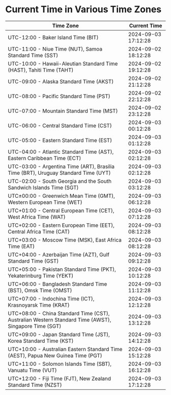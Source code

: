 # Current Time in Various Time Zones

| Time Zone | Current Time |
|-----------|--------------|
| UTC-12:00 - Baker Island Time (BIT) | 2024-09-03 17:12:28 |
| UTC-11:00 - Niue Time (NUT), Samoa Standard Time (SST) | 2024-09-02 18:12:28 |
| UTC-10:00 - Hawaii-Aleutian Standard Time (HAST), Tahiti Time (TAHT) | 2024-09-02 19:12:28 |
| UTC-09:00 - Alaska Standard Time (AKST) | 2024-09-02 21:12:28 |
| UTC-08:00 - Pacific Standard Time (PST) | 2024-09-02 22:12:28 |
| UTC-07:00 - Mountain Standard Time (MST) | 2024-09-02 23:12:28 |
| UTC-06:00 - Central Standard Time (CST) | 2024-09-03 00:12:28 |
| UTC-05:00 - Eastern Standard Time (EST) | 2024-09-03 01:12:28 |
| UTC-04:00 - Atlantic Standard Time (AST), Eastern Caribbean Time (ECT) | 2024-09-03 02:12:28 |
| UTC-03:00 - Argentina Time (ART), Brasília Time (BRT), Uruguay Standard Time (UYT) | 2024-09-03 02:12:28 |
| UTC-02:00 - South Georgia and the South Sandwich Islands Time (SGT) | 2024-09-03 03:12:28 |
| UTC±00:00 - Greenwich Mean Time (GMT), Western European Time (WET) | 2024-09-03 06:12:28 |
| UTC+01:00 - Central European Time (CET), West Africa Time (WAT) | 2024-09-03 07:12:28 |
| UTC+02:00 - Eastern European Time (EET), Central Africa Time (CAT) | 2024-09-03 08:12:28 |
| UTC+03:00 - Moscow Time (MSK), East Africa Time (EAT) | 2024-09-03 08:12:28 |
| UTC+04:00 - Azerbaijan Time (AZT), Gulf Standard Time (GST) | 2024-09-03 09:12:28 |
| UTC+05:00 - Pakistan Standard Time (PKT), Yekaterinburg Time (YEKT) | 2024-09-03 10:12:28 |
| UTC+06:00 - Bangladesh Standard Time (BST), Omsk Time (OMST) | 2024-09-03 11:12:28 |
| UTC+07:00 - Indochina Time (ICT), Krasnoyarsk Time (KRAT) | 2024-09-03 12:12:28 |
| UTC+08:00 - China Standard Time (CST), Australian Western Standard Time (AWST), Singapore Time (SGT) | 2024-09-03 13:12:28 |
| UTC+09:00 - Japan Standard Time (JST), Korea Standard Time (KST) | 2024-09-03 14:12:28 |
| UTC+10:00 - Australian Eastern Standard Time (AEST), Papua New Guinea Time (PGT) | 2024-09-03 15:12:28 |
| UTC+11:00 - Solomon Islands Time (SBT), Vanuatu Time (VUT) | 2024-09-03 16:12:28 |
| UTC+12:00 - Fiji Time (FJT), New Zealand Standard Time (NZST) | 2024-09-03 17:12:28 |

